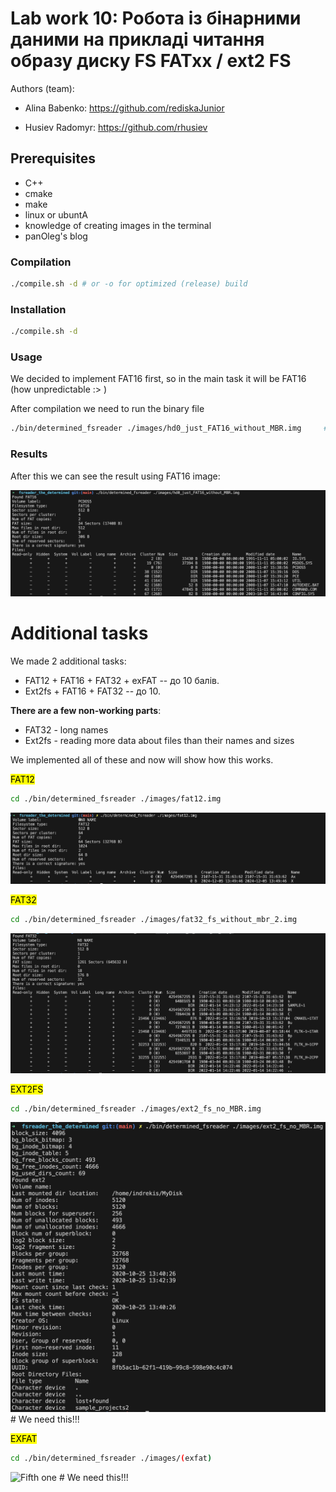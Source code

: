 # Lab work 10: Робота із бінарними даними на прикладі читання образу диску FS FATxx / ext2 FS

Authors (team):

- Alina Babenko: https://github.com/rediskaJunior

- Husiev Radomyr: https://github.com/rhusiev

## Prerequisites

- C++
- cmake
- make
- linux or ubuntA
- knowledge of creating images in the terminal 
- panOleg's blog

### Compilation

```bash
./compile.sh -d # or -o for optimized (release) build
```

### Installation

```bash
./compile.sh -d
```

### Usage

We decided to implement FAT16 first, so in the main task it will be FAT16 (how unpredictable :> )

After compilation we need to run the binary file

```bash
./bin/determined_fsreader ./images/hd0_just_FAT16_without_MBR.img     #test variant
```

### Results

After this we can see the result using FAT16 image:

![First one](./photos/1.png)

# Additional tasks

We made 2 additional tasks:

* FAT12 + FAT16 + FAT32 + exFAT  -- до 10 балів.
* Ext2fs + FAT16 + FAT32 -- до 10.

**There are a few non-working parts**:
* FAT32 - long names
* Ext2fs - reading more data about files than their names and sizes

We implemented all of these and now will show how this works.

<mark> FAT12 </mark>

```bash
cd ./bin/determined_fsreader ./images/fat12.img 
```

![Second one](./photos/2.png)

<mark> FAT32 </mark>

```bash
cd ./bin/determined_fsreader ./images/fat32_fs_without_mbr_2.img 
```

![Third one](./photos/3.png)

<mark> EXT2FS </mark>

```bash
cd ./bin/determined_fsreader ./images/ext2_fs_no_MBR.img
```

![Fourth one](./photos/4.png) # We need this!!!

<mark> EXFAT </mark>

```bash
cd ./bin/determined_fsreader ./images/(exfat)
```

![Fifth one](./photos/5.png) # We need this!!!

